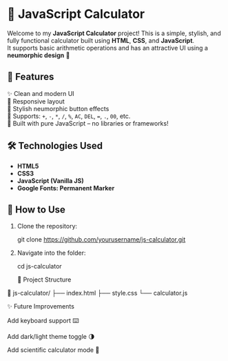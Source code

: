 # 🧮 JavaScript Calculator

Welcome to my **JavaScript Calculator** project! This is a simple, stylish, and fully functional calculator built using **HTML**, **CSS**, and **JavaScript**.  
It supports basic arithmetic operations and has an attractive UI using a **neumorphic design** 🌟

## 🚀 Features

✨ Clean and modern UI  
📱 Responsive layout  
🎨 Stylish neumorphic button effects  
🧠 Supports: `+`, `-`, `*`, `/`, `%`, `AC`, `DEL`, `=`, `.`, `00`, etc.  
🎯 Built with pure JavaScript – no libraries or frameworks!

## 🛠 Technologies Used

- **HTML5**
- **CSS3**
- **JavaScript (Vanilla JS)**
- **Google Fonts: Permanent Marker**

## 🧩 How to Use

1. Clone the repository:
   
   git clone https://github.com/yourusername/js-calculator.git
   
3. Navigate into the folder:

    cd js-calculator


   📂 Project Structure
   
📁 js-calculator/
├── index.html
├── style.css
└── calculator.js


✨ Future Improvements

Add keyboard support ⌨️

Add dark/light theme toggle 🌗

Add scientific calculator mode 🧪
